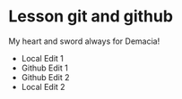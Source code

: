 # Lesson git and github

My heart and sword always for Demacia!

- Local Edit 1
- Github Edit 1
- Github Edit 2
- Local Edit 2
